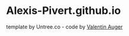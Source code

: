 # Alexis-Pivert.github.io
template by Untree.co -
code by [Valentin Auger](https://github.com/ValentinAuger)

